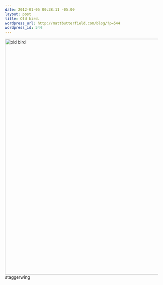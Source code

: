 ```yaml
--- 
date: 2012-01-05 00:38:11 -05:00
layout: post
title: Old bird.
wordpress_url: http://mattbutterfield.com/blog/?p=544
wordpress_id: 544
---
```


<img src="https://s3.amazonaws.com/m-butterfield/photos/20120105_001.jpg" alt="old bird" width="1000" height="774">
staggerwing
